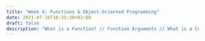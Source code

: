 ```yaml
---
title: "Week 4: Functions & Object-Oriented Programming"
date: 2021-07-16T16:35:38+02:00
draft: false
description: "What is a Function? // Function Arguments // What is a Composite Type (Struct)? // *Struct* Methods"
---
```




